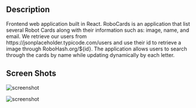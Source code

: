 ## Description
<p>Frontend web application built in React. RoboCards is an application that list several Robot Cards along with their information such as: image, name, and email. We retrieve our users from https://jsonplaceholder.typicode.com/users and use their id to retrieve a image through RoboHash.org/${id}. The application allows users to search through the cards by name while updating dynamically by each letter.</p>

## Screen Shots
![screenshot](https://user-images.githubusercontent.com/25675452/41263108-b1863664-6d99-11e8-957b-c4d10e328744.png)

![screenshot](https://user-images.githubusercontent.com/25675452/41263109-b1aff5b2-6d99-11e8-8900-c1c85c7227b0.png)
